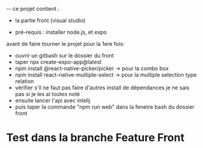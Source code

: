 -- ce projet contient : 
- la partie front (visual studio)

- pré-requis : installer node.js, et expo

avant de faire tourner le projet pour la 1ere fois:
- ouvrir un gitbash sur le dossier du front 
- taper npx create-expo-app@latest
- npm install @react-native-picker/picker -> pour la combo box 
- npm install react-native-multiple-select -> pour la multiple selection type relation
- vérifier s'il ne faut pas faire d'autres install de dépendances je ne sais pas si je les ai toutes noté
- ensuite lancer l'api avec intelij
- puis taper la commande "npm run web" dans la fenetre bash du dossier front


# Test dans la branche Feature Front

